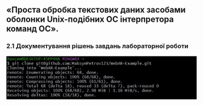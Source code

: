 ## «Проста обробка текстових даних засобами оболонки Unix-подібних ОС інтерпретора команд ОС».
### 2.1 Документування рішень завдань лабораторної роботи
![image](https://github.com/MaksymPetrov123/WebAR-Example/blob/Labaratory-work-3/Labaratory-work-3/%D0%A1%D0%BD%D0%B8%D0%BC%D0%BE%D0%BA%20%D1%8D%D0%BA%D1%80%D0%B0%D0%BD%D0%B0%202024-03-25%20085626.jpg)
